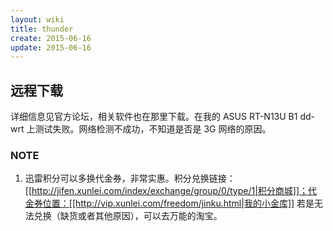 ```yaml
---
layout: wiki
title: thunder
create: 2015-06-16
update: 2015-06-16
---
```



## 远程下载
详细信息见官方论坛，相关软件也在那里下载。在我的 ASUS RT-N13U B1 
 dd-wrt 上测试失败。网络检测不成功，不知道是否是 3G 网络的原因。

### NOTE
1. 迅雷积分可以多换代金券，非常实惠。积分兑换链接：[[http://jifen.xunlei.com/index/exchange/group/0/type/1|积分商城]]；代金券位置：[[http://vip.xunlei.com/freedom/jinku.html|我的小金库]] 若是无法兑换（缺货或者其他原因），可以去万能的淘宝。
